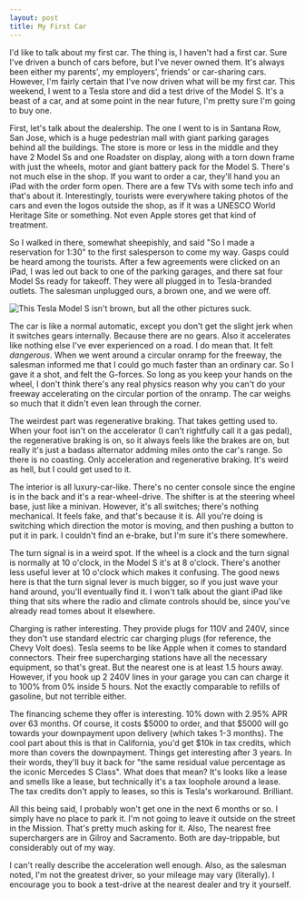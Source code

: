 ```yaml
---
layout: post
title: My First Car 
---
```


I'd like to talk about my first car. The thing is, I haven't had a first car. Sure I've driven a bunch of cars before, but I've never owned them. It's always been either my parents', my employers', friends' or car-sharing cars. However, I'm fairly certain that I've now driven what will be my first car. This weekend, I went to a Tesla store and did a test drive of the Model S. It's a beast of a car, and at some point in the near future, I'm pretty sure I'm going to buy one.

First, let's talk about the dealership. The one I went to is in Santana Row, San Jose, which is a huge pedestrian mall with giant parking garages behind all the buildings. The store is more or less in the middle and they have 2 Model Ss and one Roadster on display, along with a torn down frame with just the wheels, motor and giant battery pack for the Model S. There's not much else in the shop. If you want to order a car, they'll hand you an iPad with the order form open. There are a few TVs with some tech info and that's about it. Interestingly, tourists were everywhere taking photos of the cars and even the logos outside the shop, as if it was a UNESCO World Heritage Site or something. Not even Apple stores get that kind of treatment. 

So I walked in there, somewhat sheepishly, and said "So I made a reservation for 1:30" to the first salesperson to come my way. Gasps could be heard among the tourists. After a few agreements were clicked on an iPad, I was led out back to one of the parking garages, and there sat four Model Ss ready for takeoff. They were all plugged in to Tesla-branded outlets. The salesman unplugged ours, a brown one, and we were off.

![This Tesla Model S isn't brown, but all the other pictures suck.](http://www.blogcdn.com/www.autoblog.com/media/2012/09/2012-tesla-model-s-fd.jpg)

The car is like a normal automatic, except you don't get the slight jerk when it switches gears internally. Because there are no gears. Also it accelerates like nothing else I've ever experienced on a road. I do mean that. It felt *dangerous*. When we went around a circular onramp for the freeway, the salesman informed me that I could go much faster than an ordinary car. So I gave it a shot, and felt the G-forces. So long as you keep your hands on the wheel, I don't think there's any real physics reason why you can't do your freeway accelerating on the circular portion of the onramp. The car weighs so much that it didn't even lean through the corner.

The weirdest part was regenerative braking. That takes getting used to. When your foot isn't on the accelerator (I can't rightfully call it a gas pedal), the regenerative braking is on, so it always feels like the brakes are on, but really it's just a badass alternator addming miles onto the car's range. So there is no coasting. Only acceleration and regenerative braking. It's weird as hell, but I could get used to it.

The interior is all luxury-car-like. There's no center console since the engine is in the back and it's a rear-wheel-drive. The shifter is at the steering wheel base, just like a minivan. However, it's all switches; there's nothing mechanical. It feels fake, and that's because it is. All you're doing is switching which direction the motor is moving, and then pushing a button to put it in park. I couldn't find an e-brake, but I'm sure it's there somewhere. 

The turn signal is in a weird spot. If the wheel is a clock and the turn signal is normally at 10 o'clock, in the Model S it's at 8 o'clock. There's another less useful lever at 10 o'clock which makes it confusing. The good news here is that the turn signal lever is much bigger, so if you just wave your hand around, you'll eventually find it. I won't talk about the giant iPad like thing that sits where the radio and climate controls should be, since you've already read tomes about it elsewhere.

Charging is rather interesting. They provide plugs for 110V and 240V, since they don't use standard electric car charging plugs (for reference, the Chevy Volt does). Tesla seems to be like Apple when it comes to standard connectors. Their free supercharging stations have all the necessary equipment, so that's great. But the nearest one is at least 1.5 hours away. However, if you hook up 2 240V lines in your garage you can can charge it to 100% from 0% inside 5 hours. Not the exactly comparable to refills of gasoline, but not terrible either.

The financing scheme they offer is interesting. 10% down with 2.95% APR over 63 months. Of course, it costs $5000 to order, and that $5000 will go towards your downpayment upon delivery (which takes 1-3 months). The cool part about this is that in California, you'd get $10k in tax credits, which more than covers the downpayment. Things get interesting after 3 years. In their words, they'll buy it back for "the same residual value percentage as the iconic Mercedes S Class". What does that mean? It's looks like a lease and smells like a lease, but technically it's a tax loophole around a lease. The tax credits don't apply to leases, so this is Tesla's workaround. Brilliant.

All this being said, I probably won't get one in the next 6 months or so. I simply have no place to park it. I'm not going to leave it outside on the street in the Mission. That's pretty much asking for it. Also, The nearest free superchargers are in Gilroy and Sacramento. Both are day-trippable, but considerably out of my way.

I can't really describe the acceleration well enough. Also, as the salesman noted, I'm not the greatest driver, so your mileage may vary (literally). I encourage you to book a test-drive at the nearest dealer and try it yourself.
